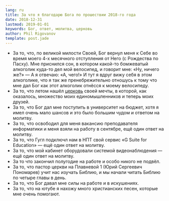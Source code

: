 ```yaml
---
lang: ru
title: За что я благодарю Бога по прошествии 2018-го года
date: 2018-12-31
lastmod: 2019-01-01
keywords: Бог, ответ, молитва, церковь
author: Phil Rigovanov
template: post.jade
---
```


- За то, что, по великой милости Своей, Бог вернул меня к Себе во время моего 4-х месячного отступления от Него (с Рождества по Пасху). Мне приснился сон, в котором какой-то бомжеватый алкоголик куда-то дел мой велосипед, и говорит мне: «Ну, ничего же?» — А я отвечаю: «А, чего!» И тут я вдруг вижу себя в этом алкоголике, что я так же пренебрежительно отношусь к тому что мне дал Бог как этот алкоголик отнёсся к моему велосипеду.
- За то, что летом нашёл [церковь][1] своей мечты, в которой, как оказалось, множество моих единомышленников и теперь моих друзей.
- За то, что Бог дал мне поступить в университет на бюджет, хотя я имел очень мало шансов и это было большим чудом и ответом на молитву.
- За то, что освободил для меня вакансию преподавателя информатики и меня взяли на работу в сентябре, ещё один ответ на молитву.
- За то, что Гугл подключл нам в НПТ свой сервис «G Suite for Education» —  ещё один ответ на молитву.
- За то, что мой кабинет оборудовали системой видеонаблюдения —  ещё один ответ на молитву.
- За то что закончил полугодие на работе и особо никого не подвёл.
- За то, что пастор церкви на Плавневой 1 (Юрий Сергеевич Пономарев) учит нас изучать Библию, и мы начали читать Библию по четыре главы в день.
- За то, что Бог давал мне силы на работе и в искушениях.
- За то, что на ютубе я нахожу много христианских песен, которые мне очень помогают.


[1]: http://novchurch.ru "Новороссийская Церковь Евангельских Христиан-Баптистов"
